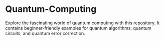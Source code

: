 # Quantum-Computing
Explore the fascinating world of quantum computing with this repository. It contains beginner-friendly examples for quantum algorithms, quantum circuits, and quantum error correction.
